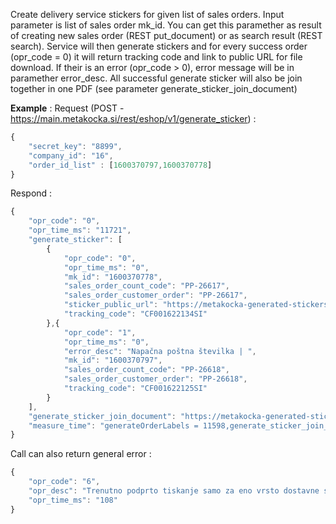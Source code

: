 Create delivery service stickers for given list of sales orders. Input parameter is list of sales order mk_id. You can get this paramether as result of creating new sales order (REST put_document) or as search result (REST search). Service will then generate stickers and for every success order (opr_code = 0) it will return tracking code and link to public URL for file download. If their is an error (opr_code > 0), error message will be in paramether error_desc. All successful generate sticker will also be join together in one PDF (see parameter generate_sticker_join_document)

**Example** :
Request (POST - https://main.metakocka.si/rest/eshop/v1/generate_sticker) :
```javascript
{
	"secret_key": "8899",
	"company_id": "16",
	"order_id_list" : [1600370797,1600370778]
}
```
Respond :
```javascript
{
	"opr_code": "0",
	"opr_time_ms": "11721",
	"generate_sticker": [
		{
			"opr_code": "0",
			"opr_time_ms": "0",
			"mk_id": "1600370778",
			"sales_order_count_code": "PP-26617",
			"sales_order_customer_order": "PP-26617",
			"sticker_public_url": "https://metakocka-generated-stickers-dev.s3-eu-west-1.amazonaws.com/16/67f7fe691b25a7779.pdf",
			"tracking_code": "CF001622134SI"
		},{
			"opr_code": "1",
			"opr_time_ms": "0",
			"error_desc": "Napačna poštna številka | ",
			"mk_id": "1600370797",
			"sales_order_count_code": "PP-26618",
			"sales_order_customer_order": "PP-26618",
			"tracking_code": "CF001622125SI"
		}		
	],
	"generate_sticker_join_document": "https://metakocka-generated-stickers-dev.s3-eu-west-1.amazonaws.com/16/21839e4cd0c05489dba6b65c26d6d493957.pdf",
	"measure_time": "generateOrderLabels = 11598,generate_sticker_join_document = 116"
}
```

Call can also return general error :
```javascript
{
	"opr_code": "6",
	"opr_desc": "Trenutno podprto tiskanje samo za eno vrsto dostavne službe. Seznam računov : <b>posta_slovenije :</b>1-MK-1158, <b>logo :</b>1-MK-1159",
	"opr_time_ms": "108"
}
```
